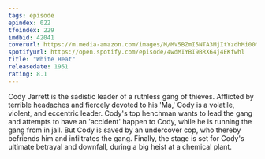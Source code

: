 ```yaml
---
tags: episode
epindex: 022
tfoindex: 229
imdbid: 42041
coverurl: https://m.media-amazon.com/images/M/MV5BZmI5NTA3MjItYzdhMi00MWMxLTg3OWMtYWQyYjg5MTFmM2U0L2ltYWdlL2ltYWdlXkEyXkFqcGdeQXVyNjc1NTYyMjg@._V1_SX202_CR0,0,202,300_.jpg
spotifyurl: https://open.spotify.com/episode/4wdMIYBI9BRX64j4EKfwhl
title: "White Heat"
releasedate: 1951
rating: 8.1
---
```


Cody Jarrett is the sadistic leader of a ruthless gang of thieves. Afflicted by terrible headaches and fiercely devoted to his 'Ma,' Cody is a volatile, violent, and eccentric leader. Cody's top henchman wants to lead the gang and attempts to have an 'accident' happen to Cody, while he is running the gang from in jail. But Cody is saved by an undercover cop, who thereby befriends him and infiltrates the gang. Finally, the stage is set for Cody's ultimate betrayal and downfall, during a big heist at a chemical plant.